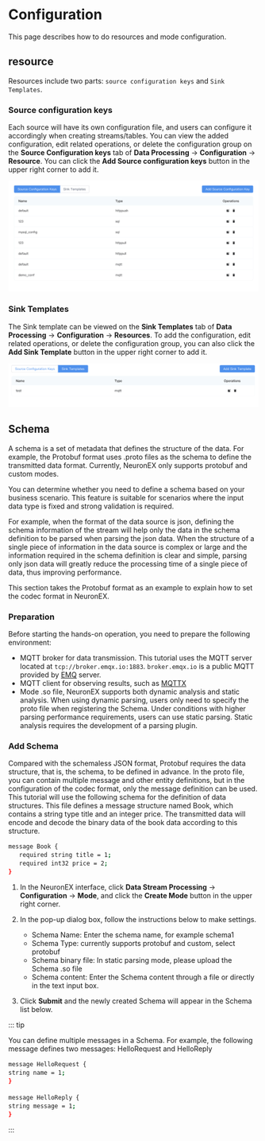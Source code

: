 # Configuration

This page describes how to do resources and mode configuration.

## resource

Resources include two parts: `source configuration keys` and `Sink Templates`.

### Source configuration keys

Each source will have its own configuration file, and users can configure it accordingly when creating streams/tables. You can view the added configuration, edit related operations, or delete the configuration group on the **Source Configuration keys** tab of **Data Processing** -> **Configuration** -> **Resource**. You can click the **Add Source configuration keys** button in the upper right corner to add it.

<img src="./_assets/config_source.png" alt="config_source" style="zoom:100%;" />

### Sink Templates

The Sink template can be viewed on the **Sink Templates** tab of **Data Processing** -> **Configuration** -> **Resources**. To add the configuration, edit related operations, or delete the configuration group, you can also click the **Add Sink Template** button in the upper right corner to add it.

<img src="./_assets/config_sink.png" alt="config_sink" style="zoom:100%;" />

## Schema

A schema is a set of metadata that defines the structure of the data. For example, the Protobuf format uses .proto files as the schema to define the transmitted data format. Currently, NeuronEX only supports protobuf and custom modes.

You can determine whether you need to define a schema based on your business scenario. This feature is suitable for scenarios where the input data type is fixed and strong validation is required.

For example, when the format of the data source is json, defining the schema information of the stream will help only the data in the schema definition to be parsed when parsing the json data. When the structure of a single piece of information in the data source is complex or large and the information required in the schema definition is clear and simple, parsing only json data will greatly reduce the processing time of a single piece of data, thus improving performance.

This section takes the Protobuf format as an example to explain how to set the codec format in NeuronEX.

### Preparation

Before starting the hands-on operation, you need to prepare the following environment:

- MQTT broker for data transmission. This tutorial uses the MQTT server located at `tcp://broker.emqx.io:1883`. `broker.emqx.io` is a public MQTT provided by [EMQ](https://www.emqx.com/en) server.
- MQTT client for observing results, such as [MQTTX](https://mqttx.app/)
- Mode .so file, NeuronEX supports both dynamic analysis and static analysis. When using dynamic parsing, users only need to specify the proto file when registering the Schema. Under conditions with higher parsing performance requirements, users can use static parsing. Static analysis requires the development of a parsing plugin. 

### Add Schema

Compared with the schemaless JSON format, Protobuf requires the data structure, that is, the schema, to be defined in advance. In the proto file, you can contain multiple message and other entity definitions, but in the configuration of the codec format, only the message definition can be used. This tutorial will use the following schema for the definition of data structures. This file defines a message structure named Book, which contains a string type title and an integer price. The transmitted data will encode and decode the binary data of the book data according to this structure.

```bash
message Book {
   required string title = 1;
   required int32 price = 2;
}
```

1. In the NeuronEX interface, click **Data Stream Processing** -> **Configuration** -> **Mode**, and click the **Create Mode** button in the upper right corner.
2. In the pop-up dialog box, follow the instructions below to make settings.
    - Schema Name: Enter the schema name, for example schema1
    - Schema Type: currently supports protobuf and custom, select protobuf
    - Schema binary file: In static parsing mode, please upload the Schema .so file
    - Schema content: Enter the Schema content through a file or directly in the text input box.

3. Click **Submit** and the newly created Schema will appear in the Schema list below.

::: tip

You can define multiple messages in a Schema. For example, the following message defines two messages: HelloRequest and HelloReply

```bash
message HelloRequest {
string name = 1;
}

message HelloReply {
string message = 1;
}
```

:::